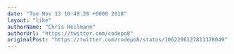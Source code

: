 ```yaml
---
date: "Tue Nov 13 10:48:28 +0000 2018"
layout: "like"
authorName: "Chris Heilmann"
authorUrl: "https://twitter.com/codepo8"
originalPost: "https://twitter.com/codepo8/status/1062296127813378049"
---
```


